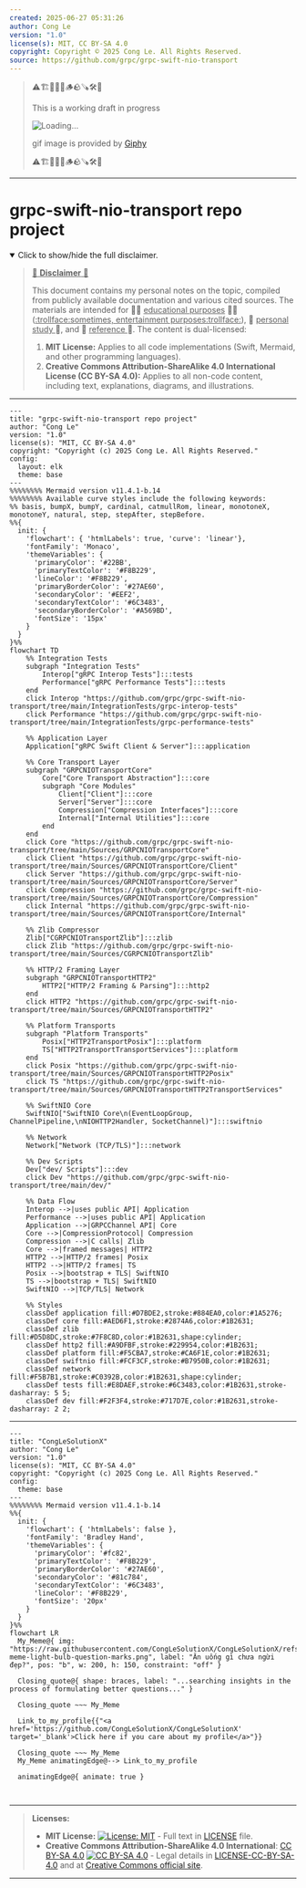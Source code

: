 ```yaml
---
created: 2025-06-27 05:31:26
author: Cong Le
version: "1.0"
license(s): MIT, CC BY-SA 4.0
copyright: Copyright © 2025 Cong Le. All Rights Reserved.
source: https://github.com/grpc/grpc-swift-nio-transport
---
```



> ⚠️🏗️🚧🦺🧱🪵🪨🪚🛠️👷
> 
> This is a working draft in progress
> 
> ![Loading...](https://media0.giphy.com/media/v1.Y2lkPTc5MGI3NjExcWVjdW9iZTZ6c251dHFqbmRreDE4eXVuZjhxbWViYXFpMXdzN2wyciZlcD12MV9pbnRlcm5hbF9naWZfYnlfaWQmY3Q9Zw/ZbBCuFX79PSzewsHRu/giphy.gif)
>
> gif image is provided by [Giphy](https://giphy.com)
> 
> ⚠️🏗️🚧🦺🧱🪵🪨🪚🛠️👷


----




# grpc-swift-nio-transport repo project
<details open>
<summary>Click to show/hide the full disclaimer.</summary>
   
> <ins>📢 **Disclaimer** 🚨</ins>
>
> This document contains my personal notes on the topic,
> compiled from publicly available documentation and various cited sources.
> The materials are intended for 👨‍🎓 <ins>educational purposes</ins> 👨‍🎓 (<ins>:trollface:sometimes, entertainment purposes:trollface:</ins>), 📖 <ins> personal study </ins> 📖, and 🔖 <ins> reference </ins> 🔖.
> The content is dual-licensed:
> 1. **MIT License:** Applies to all code implementations (Swift, Mermaid, and other programming languages).
> 2. **Creative Commons Attribution-ShareAlike 4.0 International License (CC BY-SA 4.0):** Applies to all non-code content, including text, explanations, diagrams, and illustrations.

</details>



---

```mermaid
---
title: "grpc-swift-nio-transport repo project"
author: "Cong Le"
version: "1.0"
license(s): "MIT, CC BY-SA 4.0"
copyright: "Copyright (c) 2025 Cong Le. All Rights Reserved."
config:
  layout: elk
  theme: base
---
%%%%%%%% Mermaid version v11.4.1-b.14
%%%%%%%% Available curve styles include the following keywords:
%% basis, bumpX, bumpY, cardinal, catmullRom, linear, monotoneX, monotoneY, natural, step, stepAfter, stepBefore.
%%{
  init: {
    'flowchart': { 'htmlLabels': true, 'curve': 'linear'},
    'fontFamily': 'Monaco',
    'themeVariables': {
      'primaryColor': '#22BB',
      'primaryTextColor': '#F8B229',
      'lineColor': '#F8B229',
      'primaryBorderColor': '#27AE60',
      'secondaryColor': '#EEF2',
      'secondaryTextColor': '#6C3483',
      'secondaryBorderColor': '#A569BD',
      'fontSize': '15px'
    }
  }
}%%
flowchart TD
    %% Integration Tests
    subgraph "Integration Tests" 
        Interop["gRPC Interop Tests"]:::tests
        Performance["gRPC Performance Tests"]:::tests
    end
    click Interop "https://github.com/grpc/grpc-swift-nio-transport/tree/main/IntegrationTests/grpc-interop-tests"
    click Performance "https://github.com/grpc/grpc-swift-nio-transport/tree/main/IntegrationTests/grpc-performance-tests"

    %% Application Layer
    Application["gRPC Swift Client & Server"]:::application

    %% Core Transport Layer
    subgraph "GRPCNIOTransportCore" 
        Core["Core Transport Abstraction"]:::core
        subgraph "Core Modules"
            Client["Client"]:::core
            Server["Server"]:::core
            Compression["Compression Interfaces"]:::core
            Internal["Internal Utilities"]:::core
        end
    end
    click Core "https://github.com/grpc/grpc-swift-nio-transport/tree/main/Sources/GRPCNIOTransportCore"
    click Client "https://github.com/grpc/grpc-swift-nio-transport/tree/main/Sources/GRPCNIOTransportCore/Client"
    click Server "https://github.com/grpc/grpc-swift-nio-transport/tree/main/Sources/GRPCNIOTransportCore/Server"
    click Compression "https://github.com/grpc/grpc-swift-nio-transport/tree/main/Sources/GRPCNIOTransportCore/Compression"
    click Internal "https://github.com/grpc/grpc-swift-nio-transport/tree/main/Sources/GRPCNIOTransportCore/Internal"

    %% Zlib Compressor
    Zlib["CGRPCNIOTransportZlib"]:::zlib
    click Zlib "https://github.com/grpc/grpc-swift-nio-transport/tree/main/Sources/CGRPCNIOTransportZlib"

    %% HTTP/2 Framing Layer
    subgraph "GRPCNIOTransportHTTP2"
        HTTP2["HTTP/2 Framing & Parsing"]:::http2
    end
    click HTTP2 "https://github.com/grpc/grpc-swift-nio-transport/tree/main/Sources/GRPCNIOTransportHTTP2"

    %% Platform Transports
    subgraph "Platform Transports"
        Posix["HTTP2TransportPosix"]:::platform
        TS["HTTP2TransportTransportServices"]:::platform
    end
    click Posix "https://github.com/grpc/grpc-swift-nio-transport/tree/main/Sources/GRPCNIOTransportHTTP2Posix"
    click TS "https://github.com/grpc/grpc-swift-nio-transport/tree/main/Sources/GRPCNIOTransportHTTP2TransportServices"

    %% SwiftNIO Core
    SwiftNIO["SwiftNIO Core\n(EventLoopGroup, ChannelPipeline,\nNIOHTTP2Handler, SocketChannel)"]:::swiftnio

    %% Network
    Network["Network (TCP/TLS)"]:::network

    %% Dev Scripts
    Dev["dev/ Scripts"]:::dev
    click Dev "https://github.com/grpc/grpc-swift-nio-transport/tree/main/dev/"

    %% Data Flow
    Interop -->|uses public API| Application
    Performance -->|uses public API| Application
    Application -->|GRPCChannel API| Core
    Core -->|CompressionProtocol| Compression
    Compression -->|C calls| Zlib
    Core -->|framed messages| HTTP2
    HTTP2 -->|HTTP/2 frames| Posix
    HTTP2 -->|HTTP/2 frames| TS
    Posix -->|bootstrap + TLS| SwiftNIO
    TS -->|bootstrap + TLS| SwiftNIO
    SwiftNIO -->|TCP/TLS| Network

    %% Styles
    classDef application fill:#D7BDE2,stroke:#884EA0,color:#1A5276;
    classDef core fill:#AED6F1,stroke:#2874A6,color:#1B2631;
    classDef zlib fill:#D5D8DC,stroke:#7F8C8D,color:#1B2631,shape:cylinder;
    classDef http2 fill:#A9DFBF,stroke:#229954,color:#1B2631;
    classDef platform fill:#F5CBA7,stroke:#CA6F1E,color:#1B2631;
    classDef swiftnio fill:#FCF3CF,stroke:#B7950B,color:#1B2631;
    classDef network fill:#F5B7B1,stroke:#C0392B,color:#1B2631,shape:cylinder;
    classDef tests fill:#E8DAEF,stroke:#6C3483,color:#1B2631,stroke-dasharray: 5 5;
    classDef dev fill:#F2F3F4,stroke:#717D7E,color:#1B2631,stroke-dasharray: 2 2;

```

----

<!-- 
```mermaid
%% Current Mermaid version
info
```  -->


```mermaid
---
title: "CongLeSolutionX"
author: "Cong Le"
version: "1.0"
license(s): "MIT, CC BY-SA 4.0"
copyright: "Copyright (c) 2025 Cong Le. All Rights Reserved."
config:
  theme: base
---
%%%%%%%% Mermaid version v11.4.1-b.14
%%{
  init: {
    'flowchart': { 'htmlLabels': false },
    'fontFamily': 'Bradley Hand',
    'themeVariables': {
      'primaryColor': '#fc82',
      'primaryTextColor': '#F8B229',
      'primaryBorderColor': '#27AE60',
      'secondaryColor': '#81c784',
      'secondaryTextColor': '#6C3483',
      'lineColor': '#F8B229',
      'fontSize': '20px'
    }
  }
}%%
flowchart LR
  My_Meme@{ img: "https://raw.githubusercontent.com/CongLeSolutionX/CongLeSolutionX/refs/heads/main/assets/images/My-meme-light-bulb-question-marks.png", label: "Ăn uống gì chưa ngừi đẹp?", pos: "b", w: 200, h: 150, constraint: "off" }

  Closing_quote@{ shape: braces, label: "...searching insights in the process of formulating better questions..." }
    
  Closing_quote ~~~ My_Meme
    
  Link_to_my_profile{{"<a href='https://github.com/CongLeSolutionX/CongLeSolutionX' target='_blank'>Click here if you care about my profile</a>"}}

  Closing_quote ~~~ My_Meme
  My_Meme animatingEdge@--> Link_to_my_profile
  
  animatingEdge@{ animate: true }



```

---
>**Licenses:**
>
>- **MIT License:**  [![License: MIT](https://img.shields.io/badge/License-MIT-yellow.svg)](LICENSE) - Full text in [LICENSE](LICENSE) file.
>- **Creative Commons Attribution-ShareAlike 4.0 International**: [CC BY-SA 4.0](https://creativecommons.org/licenses/by-sa/4.0/) [![CC BY-SA 4.0](https://licensebuttons.net/l/by-sa/4.0/88x31.png)](https://creativecommons.org/licenses/by-sa/4.0/) - Legal details in [LICENSE-CC-BY-SA-4.0](THE_PAST/LICENSE-CC-BY-SA-4.0) and at [Creative Commons official site](https://creativecommons.org/licenses/by-sa/4.0/).
>
---
